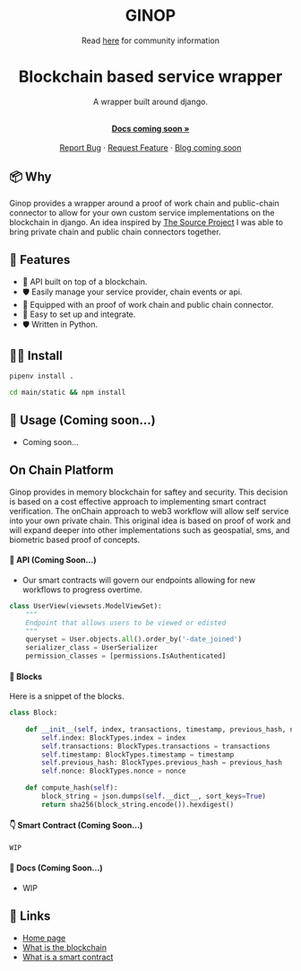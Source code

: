 <h1 align="center">GINOP</h1>

<p align="center">Read <a href="https://usesource.app">here</a> for community information</p>

</p>

<h1 align="center">Blockchain based service wrapper</h1>

<div align="center">
A wrapper built around django. 
</div>

  <p align="center">
    <br />
    <a href="https://github.com/cloudguruab/ginop"><strong>Docs coming soon »</strong></a>
    <br />
  <br/>
    <a href="https://github.com/cloudguruab/ginop/issues">Report Bug</a>
    ·
    <a href="https://github.com/cloudguruab/ginop/discussions">Request Feature</a>
    ·
    <a href="https://github.com/cloudguruab/ginop/">Blog coming soon</a>
  </p>
  
## 📦 Why
Ginop provides a wrapper around a proof of work chain and public-chain connector to allow for your own custom service implementations on the blockchain in django. An idea inspired by <a href="https://github.com/usesource/">The Source Project</a> I was able to bring private chain and public chain connectors together. 

## 💅 Features

- 🚀 API built on top of a blockchain.
- 🛡 Easily manage your service provider, chain events or api.
- 🚀 Equipped with an proof of work chain and public chain connector.
- 🚀 Easy to set up and integrate. 
- 🛡 Written in Python.


## 👨‍💻 Install

```bash
pipenv install .
```

```bash
cd main/static && npm install 
```

## 🔨 Usage (Coming soon...)

- Coming soon...

## On Chain Platform 
Ginop provides in memory blockchain for saftey and security. This decision is based on a cost effective approach to implementing smart contract verification. The onChain approach to web3 workflow will allow self service into your own private chain. This original idea is based on proof of work and will expand deeper into other implementations such as geospatial, sms, and biometric based proof of concepts.

#### 📱 API (Coming Soon...)

- Our smart contracts will govern our endpoints allowing for new workflows to progress overtime.

```python
class UserView(viewsets.ModelViewSet):
    """
    Endpoint that allows users to be viewed or edisted
    """
    queryset = User.objects.all().order_by('-date_joined')
    serializer_class = UserSerializer
    permission_classes = [permissions.IsAuthenticated]
```

#### 🦄 Blocks

Here is a snippet of the blocks.

```python
class Block:
    
    def __init__(self, index, transactions, timestamp, previous_hash, nonce=0):
        self.index: BlockTypes.index = index
        self.transactions: BlockTypes.transactions = transactions
        self.timestamp: BlockTypes.timestamp = timestamp
        self.previous_hash: BlockTypes.previous_hash = previous_hash
        self.nonce: BlockTypes.nonce = nonce
    
    def compute_hash(self):
        block_string = json.dumps(self.__dict__, sort_keys=True)
        return sha256(block_string.encode()).hexdigest()
```

#### 👇 Smart Contract (Coming Soon...)

```python
WIP
```

#### 🌈 Docs (Coming Soon...)

- WIP

## 🔗 Links
- [Home page](https://usesource.app/)
- [What is the blockchain](https://kauri.io/#communities/Getting%20started%20with%20dapp%20development/blockchain-explained/)
- [What is a smart contract](https://kauri.io/#collections/Ethereum%20101/ethereum-101-part-5-the-smart-contract/)

